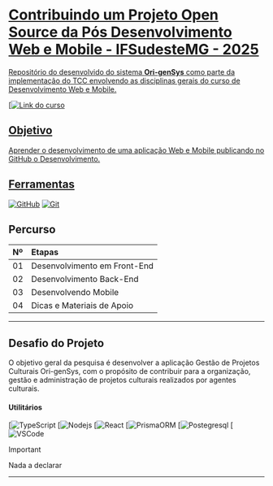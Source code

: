 <h1>
    <a href="https://sig.ifsudestemg.edu.br/sigaa/public/curso/portal.jsf?id=26298482&lc=pt_BR">     
    <span> Contribuindo um Projeto Open Source da Pós Desenvolvimento Web e Mobile - IFSudesteMG - 2025</span>
</h1>

Repositório do desenvolvido do sistema **Ori-genSys** como parte da implementação do TCC envolvendo as disciplinas gerais do curso de Desenvolvimento Web e Mobile.

[![Link do curso](https://sig.ifsudestemg.edu.br/sigaa/public/curso/portal.jsf?id=26298482&lc=pt_BR) 

## Objetivo
Aprender o desenvolvimento de uma aplicação Web e Mobile publicando no GitHub o Desenvolvimento.

## Ferramentas
[![GitHub](https://img.shields.io/badge/GitHub-000?style=for-the-badge&logo=github&logoColor=30A3DC)](https://docs.github.com/)
[![Git](https://img.shields.io/badge/Git-000?style=for-the-badge&logo=git&logoColor=E94D5F)](https://git-scm.com/doc) 

## Percurso
<table>
  <thead>
    <tr align="left">
      <th>Nº</th>
      <th>Etapas</th>
    </tr>
  </thead>
  <tbody align="left">
    <tr>
      <td>01</td>
      <td>Desenvolvimento em Front-End</td>
    </tr>
    <tr>
      <td>02</td>
      <td>Desenvolvimento Back-End</td>
    </tr>
    <tr>
      <td>03</td>
      <td>Desenvolvendo Mobile</td>  
    </tr>
    <tr>
      <td>04</td>
      <td>Dicas e Materiais de Apoio</td>    
    </tr>
  </tbody>
</table>

---
## Desafio do Projeto
O objetivo geral da pesquisa é desenvolver a aplicação Gestão de Projetos Culturais Ori-genSys, com o propósito de contribuir para a organização, gestão e administração de projetos culturais realizados por agentes culturais.

#### Utilitários

[![TypeScript](https://www.typescriptlang.org/docs/)
[![Nodejs](https://nodejs.org/en)
[![React](https://react.dev/)
[![PrismaORM](https://www.prisma.io/orm)
[![Postegresql](https://www.postgresql.org/)
[![VSCode](https://code.visualstudio.com/)

> [!IMPORTANT]   
> Nada a declarar

---